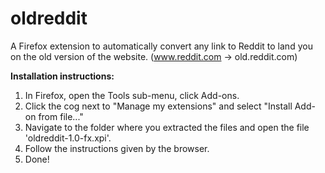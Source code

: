 # oldreddit
A Firefox extension to automatically convert any link to Reddit to land you on the old version of the website. (www.reddit.com -> old.reddit.com)

**Installation instructions:**
1) In Firefox, open the Tools sub-menu, click Add-ons.
2) Click the cog next to "Manage my extensions" and select "Install Add-on from file..."
3) Navigate to the folder where you extracted the files and open the file 'oldreddit-1.0-fx.xpi'.
4) Follow the instructions given by the browser.
5) Done!
